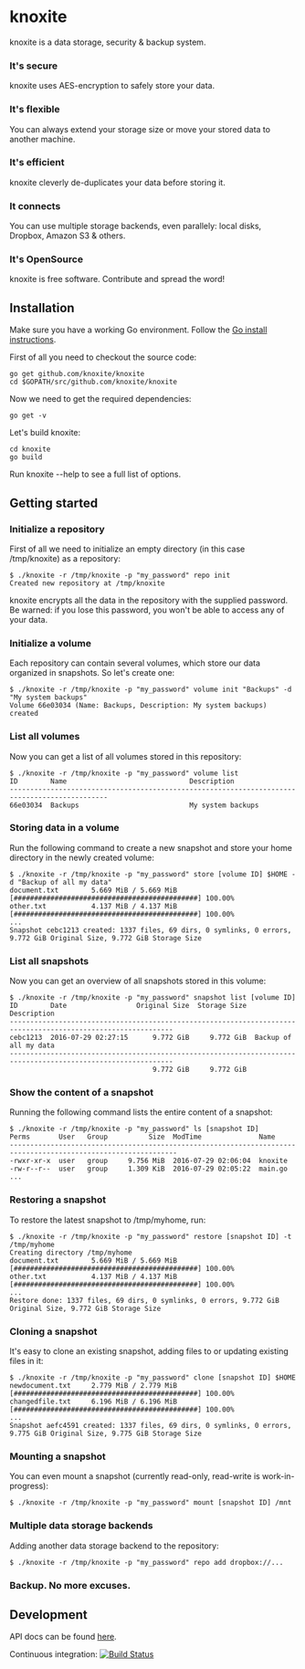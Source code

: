 knoxite
=======

knoxite is a data storage, security & backup system.

### It's secure
knoxite uses AES-encryption to safely store your data.
### It's flexible
You can always extend your storage size or move your stored data to another machine.
### It's efficient
knoxite cleverly de-duplicates your data before storing it.
### It connects
You can use multiple storage backends, even parallely: local disks, Dropbox, Amazon S3 & others.
### It's OpenSource
knoxite is free software. Contribute and spread the word!

## Installation

Make sure you have a working Go environment. Follow the [Go install instructions](http://golang.org/doc/install.html).

First of all you need to checkout the source code:

    go get github.com/knoxite/knoxite
    cd $GOPATH/src/github.com/knoxite/knoxite

Now we need to get the required dependencies:

    go get -v

Let's build knoxite:

    cd knoxite
    go build

Run knoxite --help to see a full list of options.

## Getting started

### Initialize a repository
First of all we need to initialize an empty directory (in this case /tmp/knoxite) as a repository:

```
$ ./knoxite -r /tmp/knoxite -p "my_password" repo init
Created new repository at /tmp/knoxite
```

knoxite encrypts all the data in the repository with the supplied password. Be
warned: if you lose this password, you won't be able to access any of your data.

### Initialize a volume
Each repository can contain several volumes, which store our data organized in snapshots. So let's create one:

```
$ ./knoxite -r /tmp/knoxite -p "my_password" volume init "Backups" -d "My system backups"
Volume 66e03034 (Name: Backups, Description: My system backups) created
```

### List all volumes
Now you can get a list of all volumes stored in this repository:

```
$ ./knoxite -r /tmp/knoxite -p "my_password" volume list
ID        Name                              Description                                       
----------------------------------------------------------------------------------------------
66e03034  Backups                           My system backups
```

### Storing data in a volume
Run the following command to create a new snapshot and store your home directory in the newly created volume:

```
$ ./knoxite -r /tmp/knoxite -p "my_password" store [volume ID] $HOME -d "Backup of all my data"
document.txt        5.669 MiB / 5.669 MiB [#############################################] 100.00%
other.txt           4.137 MiB / 4.137 MiB [#############################################] 100.00%
...
Snapshot cebc1213 created: 1337 files, 69 dirs, 0 symlinks, 0 errors, 9.772 GiB Original Size, 9.772 GiB Storage Size
```

### List all snapshots
Now you can get an overview of all snapshots stored in this volume:

```
$ ./knoxite -r /tmp/knoxite -p "my_password" snapshot list [volume ID]
ID        Date                 Original Size  Storage Size  Description                                       
--------------------------------------------------------------------------------------------------------------
cebc1213  2016-07-29 02:27:15      9.772 GiB     9.772 GiB  Backup of all my data                             
--------------------------------------------------------------------------------------------------------------
                                   9.772 GiB     9.772 GiB
```

### Show the content of a snapshot
Running the following command lists the entire content of a snapshot:

```
$ ./knoxite -r /tmp/knoxite -p "my_password" ls [snapshot ID]
Perms       User   Group          Size  ModTime              Name                                              
---------------------------------------------------------------------------------------------------------------
-rwxr-xr-x  user   group     9.756 MiB  2016-07-29 02:06:04  knoxite                                           
-rw-r--r--  user   group     1.309 KiB  2016-07-29 02:05:22  main.go                                           
...
```

### Restoring a snapshot
To restore the latest snapshot to /tmp/myhome, run:

```
$ ./knoxite -r /tmp/knoxite -p "my_password" restore [snapshot ID] -t /tmp/myhome
Creating directory /tmp/myhome
document.txt        5.669 MiB / 5.669 MiB [#############################################] 100.00%
other.txt           4.137 MiB / 4.137 MiB [#############################################] 100.00%
...
Restore done: 1337 files, 69 dirs, 0 symlinks, 0 errors, 9.772 GiB Original Size, 9.772 GiB Storage Size
```

### Cloning a snapshot
It's easy to clone an existing snapshot, adding files to or updating existing files in it:

```
$ ./knoxite -r /tmp/knoxite -p "my_password" clone [snapshot ID] $HOME
newdocument.txt     2.779 MiB / 2.779 MiB [#############################################] 100.00%
changedfile.txt     6.196 MiB / 6.196 MiB [#############################################] 100.00%
...
Snapshot aefc4591 created: 1337 files, 69 dirs, 0 symlinks, 0 errors, 9.775 GiB Original Size, 9.775 GiB Storage Size
```

### Mounting a snapshot
You can even mount a snapshot (currently read-only, read-write is work-in-progress):

```
$ ./knoxite -r /tmp/knoxite -p "my_password" mount [snapshot ID] /mnt
```

### Multiple data storage backends
Adding another data storage backend to the repository:

```
$ ./knoxite -r /tmp/knoxite -p "my_password" repo add dropbox://...
```

### Backup. No more excuses.

## Development

API docs can be found [here](http://godoc.org/github.com/knoxite/knoxite).

Continuous integration: [![Build Status](https://secure.travis-ci.org/knoxite/knoxite.png)](http://travis-ci.org/knoxite/knoxite)
